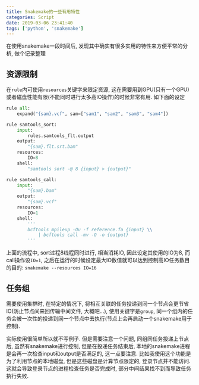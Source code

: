 ```yaml
---
title: Snakemake的一些有用特性
categories: Script
date: 2019-03-06 23:41:40
tags: ['python', 'snakemake']
---
```


在使用snakemake一段时间后, 发现其中确实有很多实用的特性来方便平常的分析, 做个记录整理

<!-- more -->

## 资源限制

在`rule`内可使用`resources`关键字来限定资源, 这在需要用到GPU(只有一个GPU)或者磁盘性能有限(不能同时进行太多高IO操作)的时候非常有用. 如下面的设定

```python
rule all:
    expand("{sam}.vcf", sam=["sam1", "sam2", "sam3", "sam4"])

rule samtools_sort:
    input: 
        rules.samtools_flt.output
    output:
        "{sam}.flt.srt.bam"
    resources:
        IO=8
    shell:
        "samtools sort -@ 8 {input} > {output}"

rule samtools_call:
    input: 
        "{sam}.bam"
    output:
        "{sam}.vcf"
    resources:
        IO=1
    shell:
        '''
        bcftools mpileup -Ou -f reference.fa {input} \\
            | bcftools call -mv -O -o {output}
        '''
```

上面的流程中, sort过程8线程同时进行, 相当消耗IO, 因此设定其使用的IO为8, 而call操作设`IO=1`, 之后在运行的时候设定最大IO数值就可以达到控制高IO任务数目的目的: `snakemake --resources IO=16`

## 任务组

需要使用集群时, 在特定的情况下, 将相互关联的任务投递到同一个节点会更节省IO(防止节点间来回传输中间文件, 大概吧...), 使用关键字是`group`, 同一个组内的任务会被一次性的投递到同一个节点中去执行(节点上会再启动一个snakemake用于控制).

实际使用很简单所以就不写例子. 但是需要注意一个问题, 同组同任务投递上节点后, 虽然有snakemake进行控制, 但是在投递任务结束后, 本地的snakemake进程是会再一次检查input和output是否满足的, 这一点要注意. 比如我使用这个功能是为了利用节点的本地磁盘, 但是这些磁盘是计算节点限定的, 登录节点并不能访问. 这就会导致登录节点的进程检查任务是否完成时, 部分中间结果找不到而导致任务执行失败.